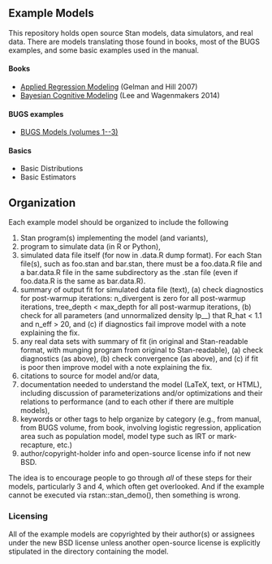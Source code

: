 ## Example Models

This repository holds open source Stan models, data simulators, and real data.  There are models translating those found in books, most of the BUGS examples, and some basic examples used in the manual.

#### Books

* [Applied Regression Modeling](https://github.com/stan-dev/example-models/wiki/ARM-Models) (Gelman and Hill 2007)
* [Bayesian Cognitive Modeling](https://github.com/stan-dev/example-models/tree/master/Bayesian_Cognitive_Modeling) (Lee and Wagenmakers 2014)

#### BUGS examples

- [BUGS Models (volumes 1--3)](https://github.com/stan-dev/example-models/wiki/BUGS-Examples)

#### Basics

- Basic Distributions
- Basic Estimators

## Organization

Each example model should be organized to include the following

1.  Stan program(s) implementing the model (and variants),
2.  program to simulate data (in R or Python),
3.  simulated data file itself (for now in .data.R dump format). For each Stan file(s), such as foo.stan and bar.stan, there must be a foo.data.R file and a bar.data.R file in the same subdirectory as the .stan file (even if foo.data.R is the same as bar.data.R).
4.  summary of output fit for simulated data file (text),
    (a) check diagnostics for post-warmup iterations: n_divergent is zero for all post-warmup iterations, tree_depth < max_depth for all post-warmup iterations,
    (b) check for all parameters (and unnormalized density lp__) that R_hat < 1.1 and n_eff > 20, and
    (c) if diagnostics fail improve model with a note explaining the fix.
5.  any real data sets with summary of fit (in original and Stan-readable format, with munging program from original to Stan-readable),
    (a) check diagnostics (as above),
    (b) check convergence (as above), and
    (c) if fit is poor then improve model with a note explaining the fix.
6.  citations to source for model and/or data,
7.  documentation needed to understand the model (LaTeX, text, or HTML), including discussion of parameterizations and/or optimizations and their relations to performance (and to each other if there are multiple models),
8.  keywords or other tags to help organize by category (e.g., from manual, from BUGS volume, from book, involving logistic regression, application area such as population model, model type such as IRT or mark-recapture, etc.)
9.  author/copyright-holder info and open-source license info if not new BSD.

The idea is to encourage people to go through *all* of these steps for their models, particularly 3 and 4, which often get overlooked. And if the example cannot be executed via rstan::stan_demo(), then something is wrong.

### Licensing

All of the example models are copyrighted by their author(s) or assignees under the new BSD license unless another open-source license is explicitly stipulated in the directory containing the model.

